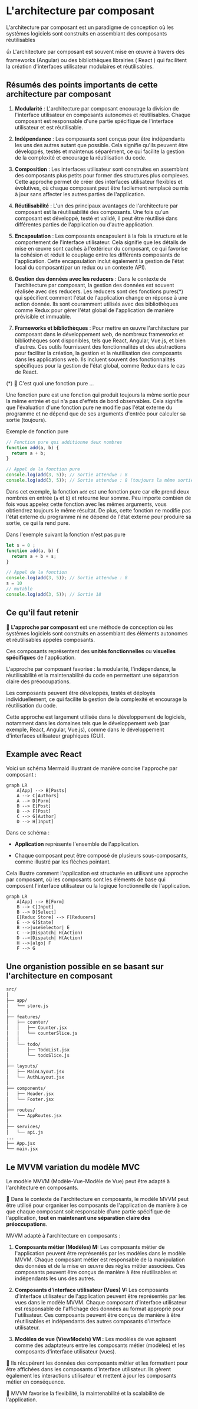# L'architecture par composant

L'architecture par composant est un paradigme de conception où les systèmes logiciels sont construits en assemblant des composants réutilisables

👍 L'architecture par composant est souvent mise en œuvre à travers des frameworks (Angular) ou des bibliothèques librairies ( React ) qui facilitent la création d'interfaces utilisateur modulaires et réutilisables.

## Résumés des points importants de cette architecture par composant

1. **Modularité** : L'architecture par composant encourage la division de l'interface utilisateur en composants autonomes et réutilisables. Chaque composant est responsable d'une partie spécifique de l'interface utilisateur et est réutilisable.

2. **Indépendance** : Les composants sont conçus pour être indépendants les uns des autres autant que possible. Cela signifie qu'ils peuvent être développés, testés et maintenus séparément, ce qui facilite la gestion de la complexité et encourage la réutilisation du code.

3. **Composition** : Les interfaces utilisateur sont construites en assemblant des composants plus petits pour former des structures plus complexes. Cette approche permet de créer des interfaces utilisateur flexibles et évolutives, où chaque composant peut être facilement remplacé ou mis à jour sans affecter les autres parties de l'application.

4. **Réutilisabilité** : L'un des principaux avantages de l'architecture par composant est la réutilisabilité des composants. Une fois qu'un composant est développé, testé et validé, il peut être réutilisé dans différentes parties de l'application ou d'autre application.

5. **Encapsulation** : Les composants encapsulent à la fois la structure et le comportement de l'interface utilisateur. Cela signifie que les détails de mise en œuvre sont cachés à l'extérieur du composant, ce qui favorise la cohésion et réduit le couplage entre les différents composants de l'application. Cette encapsulation inclut également la gestion de l'état local du composant(par un redux ou un contexte API).

6. **Gestion des données avec les reducers** : Dans le contexte de l'architecture par composant, la gestion des données est souvent réalisée avec des reducers. Les reducers sont des fonctions pures(*) qui spécifient comment l'état de l'application change en réponse à une action donnée. Ils sont couramment utilisés avec des bibliothèques comme Redux pour gérer l'état global de l'application de manière prévisible et immuable.

7. **Frameworks et bibliothèques** : Pour mettre en œuvre l'architecture par composant dans le développement web, de nombreux frameworks et bibliothèques sont disponibles, tels que React, Angular, Vue.js, et bien d'autres. Ces outils fournissent des fonctionnalités et des abstractions pour faciliter la création, la gestion et la réutilisation des composants dans les applications web. Ils incluent souvent des fonctionnalités spécifiques pour la gestion de l'état global, comme Redux dans le cas de React.

(*) 🤖 C'est quoi une fonction pure ...

Une fonction pure est une fonction qui produit toujours la même sortie pour la même entrée et qui n'a pas d'effets de bord observables. Cela signifie que l'évaluation d'une fonction pure ne modifie pas l'état externe du programme et ne dépend que de ses arguments d'entrée pour calculer sa sortie (toujours).

Exemple de fonction pure

```js
// Fonction pure qui additionne deux nombres
function add(a, b) {
  return a + b;
}

// Appel de la fonction pure
console.log(add(3, 5)); // Sortie attendue : 8
console.log(add(3, 5)); // Sortie attendue : 8 (toujours la même sortie pour les mêmes entrées)
```

Dans cet exemple, la fonction `add` est une fonction pure car elle prend deux nombres en entrée (`a` et `b`) et retourne leur somme. Peu importe combien de fois vous appelez cette fonction avec les mêmes arguments, vous obtiendrez toujours le même résultat. De plus, cette fonction ne modifie pas l'état externe du programme ni ne dépend de l'état externe pour produire sa sortie, ce qui la rend pure.

Dans l'exemple suivant la fonction n'est pas pure 

```js
let s = 0 ;
function add(a, b) {
  return a + b + s;
}

// Appel de la fonction 
console.log(add(3, 5)); // Sortie attendue : 8
s = 10 
// mutable
console.log(add(3, 5)); // Sortie 18 
```

## Ce qu'il faut retenir

🚀 **L'approche par composant** est une méthode de conception où les systèmes logiciels sont construits en assemblant des éléments autonomes et réutilisables appelés composants. 

Ces composants représentent des **unités fonctionnelles** ou **visuelles spécifiques** de l'application. 

L'approche par composant favorise : la modularité, l'indépendance, la réutilisabilité et la maintenabilité du code en permettant une séparation claire des préoccupations. 

Les composants peuvent être développés, testés et déployés individuellement, ce qui facilite la gestion de la complexité et encourage la réutilisation du code. 

Cette approche est largement utilisée dans le développement de logiciels, notamment dans les domaines tels que le développement web (par exemple, React, Angular, Vue.js), comme dans le développement d'interfaces utilisateur graphiques (GUI).

## Example avec React

Voici un schéma Mermaid illustrant de manière concise l'approche par composant :

```mermaid
graph LR
    A[App] --> B[Posts]
    A --> C[Authors]
    A --> D[Form]
    B --> E[Post]
    B --> F[Post]
    C --> G[Author]
    D --> H[Input]
```

Dans ce schéma :

- **Application** représente l'ensemble de l'application.

- Chaque composant peut être composé de plusieurs sous-composants, comme illustré par les flèches pointant.

Cela illustre comment l'application est structurée en utilisant une approche par composant, où les composants sont les éléments de base qui composent l'interface utilisateur ou la logique fonctionnelle de l'application.

```mermaid
graph LR
    A[App] --> B[Form]
    B --> C[Input]
    B --> D[Select]
    E[Redux Store] --> F[Reducers]
    E --> G[State]
    B -->|useSelector| E
    C -->|Dispatch| H(Action)
    D -->|Dispatch| H(Action)
    H -->|algo| F
    F --> G

```

## Une organistion possible en se basant sur l'architecture en composant 


```txt
src/
│
├── app/
│   └── store.js
│
├── features/
│   ├── counter/
│   │   ├── Counter.jsx
│   │   └── counterSlice.js
│   │
│   └── todo/
│       ├── TodoList.jsx
│       └── todoSlice.js
│
├── layouts/
│   ├── MainLayout.jsx
│   └── AuthLayout.jsx
│
├── components/
│   ├── Header.jsx
│   └── Footer.jsx
│
├── routes/
│   └── AppRoutes.jsx
│
├── services/
│   └── api.js
...
├── App.jsx
└── main.jsx
```

## Le MVVM variation du modèle MVC

Le modèle MVVM (Modèle-Vue-Modèle de Vue) peut être adapté à l'architecture en composants. 

🍅 Dans le contexte de l'architecture en composants, le modèle MVVM peut être utilisé pour organiser les composants de l'application de manière à ce que chaque composant soit responsable d'une partie spécifique de l'application, **tout en maintenant une séparation claire des préoccupations**.

MVVM adapté à l'architecture en composants :

1. **Composants métier (Modèles) M:** Les composants métier de l'application peuvent être représentés par les modèles dans le modèle MVVM. Chaque composant métier est responsable de la manipulation des données et de la mise en œuvre des règles métier associées. Ces composants peuvent être conçus de manière à être réutilisables et indépendants les uns des autres.

2. **Composants d'interface utilisateur (Vues) V:** Les composants d'interface utilisateur de l'application peuvent être représentés par les vues dans le modèle MVVM. Chaque composant d'interface utilisateur est responsable de l'affichage des données au format approprié pour l'utilisateur. Ces composants peuvent être conçus de manière à être réutilisables et indépendants des autres composants d'interface utilisateur.

3. **Modèles de vue (ViewModels) VM :** Les modèles de vue agissent comme des adaptateurs entre les composants métier (modèles) et les composants d'interface utilisateur (vues). 

🍅 Ils récupèrent les données des composants métier et les formattent pour être affichées dans les composants d'interface utilisateur. Ils gèrent également les interactions utilisateur et mettent à jour les composants métier en conséquence.

🔖 MVVM favorise la flexibilité, la maintenabilité et la scalabilité de l'application.